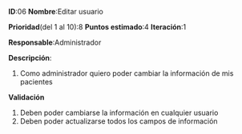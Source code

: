 **ID**:06
**Nombre**:Editar usuario

**Prioridad**(del 1 al 10):8
**Puntos estimado**:4
**Iteración**:1

**Responsable**:Administrador

**Descripción**:
1. Como administrador quiero poder cambiar la información de mis pacientes

**Validación**
1. Deben poder cambiarse la información en cualquier usuario
1. Deben poder actualizarse todos los campos de información
